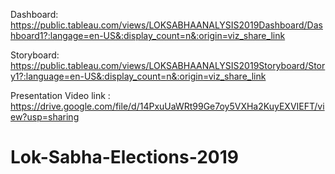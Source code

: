 Dashboard:
https://public.tableau.com/views/LOKSABHAANALYSIS2019Dashboard/Dashboard1?:langage=en-US&:display_count=n&:origin=viz_share_link

Storyboard:
https://public.tableau.com/views/LOKSABHAANALYSIS2019Storyboard/Story1?:language=en-US&:display_count=n&:origin=viz_share_link

Presentation  Video link :
https://drive.google.com/file/d/14PxuUaWRt99Ge7oy5VXHa2KuyEXVIEFT/view?usp=sharing

# Lok-Sabha-Elections-2019
